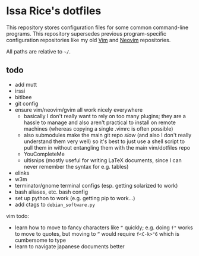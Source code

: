 # Issa Rice's dotfiles

This repository stores configuration files for some common command-line
programs. This repository supersedes previous program-specific
configuration repositories like my old [Vim][vim-repo] and
[Neovim][neovim-repo] repositories.

[vim-repo]: https://github.com/riceissa/vim
[neovim-repo]: https://github.com/riceissa/neovim

All paths are relative to `~/`.

## todo

- add mutt
- irssi
- bitlbee
- git config
- ensure vim/neovim/gvim all work nicely everywhere
    - basically I don't really want to rely on too many plugins; they are a hassle to manage and also aren't practical to install on remote machines (whereas copying a single .vimrc is often possible)
    - also submodules make the main git repo *slow* (and also I don't really understand them very well) so it's best to just use a shell script to pull them in without entangling them with the main vim/dotfiles repo
    - YouCompleteMe
    - ultisnips (mostly useful for writing LaTeX documents, since I can never remember the syntax for e.g. tables)
- elinks
- w3m
- terminator/gnome terminal configs (esp. getting solarized to work)
- bash aliases, etc. bash config
- set up python to work (e.g. getting pip to work...)
- add ctags to `debian_software.py`

vim todo:

- learn how to move to fancy characters like `“` quickly; e.g. doing `f"` works to move to quotes, but moving to `“` would require `f<C-k>"6` which is cumbersome to type
- learn to navigate japanese documents better
